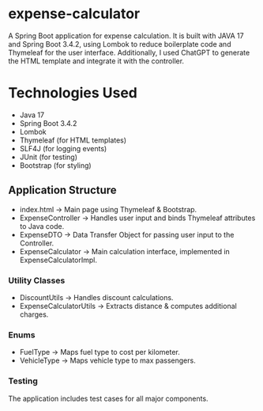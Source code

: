 # expense-calculator
A Spring Boot application for expense calculation. It is built with
JAVA 17 and Spring Boot 3.4.2, using Lombok to reduce boilerplate code
and Thymeleaf for the user interface.
Additionally, I used ChatGPT to generate the HTML template and integrate it with the controller.


# Technologies Used
- Java 17
- Spring Boot 3.4.2
- Lombok
- Thymeleaf (for HTML templates)
- SLF4J (for logging events)
- JUnit (for testing)
- Bootstrap (for styling)

## Application Structure


- index.html → Main page using Thymeleaf & Bootstrap.
- ExpenseController → Handles user input and binds Thymeleaf attributes to Java code.
- ExpenseDTO → Data Transfer Object for passing user input to the Controller.
- ExpenseCalculator → Main calculation interface, implemented in ExpenseCalculatorImpl.

### Utility Classes
- DiscountUtils → Handles discount calculations.
- ExpenseCalculatorUtils → Extracts distance & computes additional charges.

### Enums
- FuelType → Maps fuel type to cost per kilometer.
- VehicleType → Maps vehicle type to max passengers.

### Testing
The application includes test cases for all major components.

